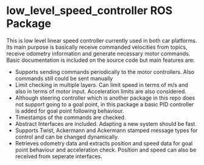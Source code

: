 # low_level_speed_controller ROS Package

This is low level linear speed controller currently used in both car platforms. Its main purpose is basically receive commanded velocities from topics, receive odometry information and generate necessary motor commands. Basic documentation is included on the source code but main features are:

- Supports sending commands periodically to the motor controllers. Also commands still could be sent manually
- Limit checking in multiple layers. Can limit speed in terms of m/s and also in terms of motor input. Acceleration limits are also considered. 
- Although steering controller which is another package in this repo does not support going to a goal point, in this package a basic PID controller is added for goal point following behaviour. 
- Timestamps of the commands are checked.
- Abstract Interfaces are included. Adapting a new system should be fast. 
- Supports Twist, Ackermann and Ackermann stamped message types for control and can be changed dynamically.
- Retrieves odometry data and extracts position and speed data for goal point behaviour and acceleration check. Position and speed can also be received from seperate interfaces.